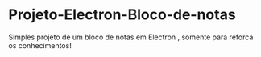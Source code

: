 # Projeto-Electron-Bloco-de-notas
Simples projeto de um bloco de notas em Electron , somente para reforca os conhecimentos!
